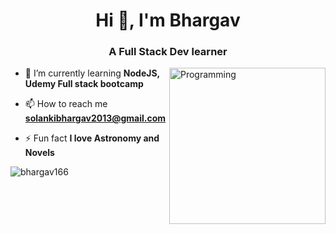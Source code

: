 <h1 align="center">Hi 👋, I'm Bhargav</h1>
<h3 align="center">A Full Stack Dev learner</h3>
<img align="right" alt="Programming" width="250" src="https://media.tenor.com/lNtmoshuUI8AAAAi/bahroo-hacker.gif">

- 🌱 I’m currently learning **NodeJS, Udemy Full stack bootcamp**

- 📫 How to reach me **solankibhargav2013@gmail.com**

- ⚡ Fun fact **I love Astronomy and Novels**

<p><img align="center" src="https://github-readme-streak-stats.herokuapp.com/?user=bhargav166&" alt="bhargav166" /></p>
